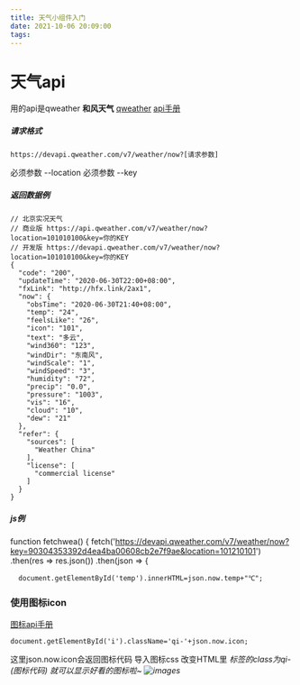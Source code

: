 ```yaml
---
title: 天气小组件入门
date: 2021-10-06 20:09:00
tags:
---
```

# 天气api
用的api是qweather
**和风天气**
[qweather](https://www.qweather.com/)
[api手册](https://dev.qweather.com/docs/api/)

##### 请求格式
    https://devapi.qweather.com/v7/weather/now?[请求参数]
必须参数 --location
必须参数 --key
##### 返回数据例

    // 北京实况天气 
    // 商业版 https://api.qweather.com/v7/weather/now?location=101010100&key=你的KEY
    // 开发版 https://devapi.qweather.com/v7/weather/now?location=101010100&key=你的KEY
    {
      "code": "200",
      "updateTime": "2020-06-30T22:00+08:00",
      "fxLink": "http://hfx.link/2ax1",
      "now": {
        "obsTime": "2020-06-30T21:40+08:00",
        "temp": "24",
        "feelsLike": "26",
        "icon": "101",
        "text": "多云",
        "wind360": "123",
        "windDir": "东南风",
        "windScale": "1",
        "windSpeed": "3",
        "humidity": "72",
        "precip": "0.0",
        "pressure": "1003",
        "vis": "16",
        "cloud": "10",
        "dew": "21"
      },
      "refer": {
        "sources": [
          "Weather China"
        ],
        "license": [
          "commercial license"
        ]
      }
    }


##### js例

  function fetchwea() {
    fetch('https://devapi.qweather.com/v7/weather/now?key=90304353392d4ea4ba00608cb2e7f9ae&location=101210101')
    .then(res => res.json())
    .then(json => {
      
      document.getElementById('temp').innerHTML=json.now.temp+"℃";



### 使用图标icon
[图标api手册](https://dev.qweather.com/docs/start/icons/)

    document.getElementById('i').className='qi-'+json.now.icon;

这里json.now.icon会返回图标代码
导入图标css
改变HTML里 <i>标签的class为qi-(图标代码)
就可以显示好看的图标啦~
![images](https://dev.qweather.com/assets/images/content/qweather-icon-screenshot-new.png)